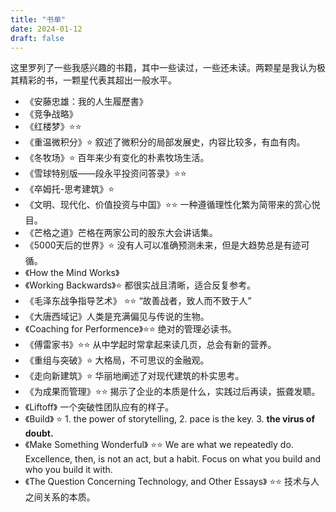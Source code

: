 ```yaml
---
title: "书单"
date: 2024-01-12
draft: false
---
```


这里罗列了一些我感兴趣的书籍，其中一些读过，一些还未读。两颗星是我认为极其精彩的书，一颗星代表其超出一般水平。

- 《安藤忠雄：我的人生履歷書》
- 《竞争战略》
- 《红楼梦》⭐️⭐️
- 《重温微积分》⭐️ 叙述了微积分的局部发展史，内容比较多，有血有肉。
- 《冬牧场》⭐️ 百年来少有变化的朴素牧场生活。
- 《雪球特别版——段永平投资问答录》⭐️⭐️
- 《卒姆托-思考建筑》⭐️ 
- 《文明、现代化、价值投资与中国》⭐️⭐️ 一种遵循理性化繁为简带来的赏心悦目。 
- 《芒格之道》芒格在两家公司的股东大会讲话集。
- 《5000天后的世界》⭐️ 没有人可以准确预测未来，但是大趋势总是有迹可循。
- 《How the Mind Works》
- 《Working Backwards》⭐️ 都很实战且清晰，适合反复参考。
- 《毛泽东战争指导艺术》 ⭐️⭐️ “故善战者，致人而不致于人”
- 《大唐西域记》人类是充满偏见与传说的生物。
- 《Coaching for Performence》⭐️⭐️ 绝对的管理必读书。
- 《傅雷家书》⭐️⭐️ 从中学起时常拿起来读几页，总会有新的营养。
- 《重组与突破》⭐️ 大格局，不可思议的金融观。
- 《走向新建筑》⭐️ 华丽地阐述了对现代建筑的朴实思考。
- 《为成果而管理》⭐️⭐️ 揭示了企业的本质是什么，实践过后再读，振聋发聩。
- 《Liftoff》 一个突破性团队应有的样子。
- 《Build》 ⭐️ 1. the power of storytelling, 2. pace is the key. 3. **the virus of doubt.**
- 《Make Something Wonderful》 ⭐️⭐️ We are what we repeatedly do. Excellence, then, is not an act, but a habit. Focus on what you build and who you build it with.
- 《The Question Concerning Technology, and Other Essays》 ⭐️⭐️ 技术与人之间关系的本质。
